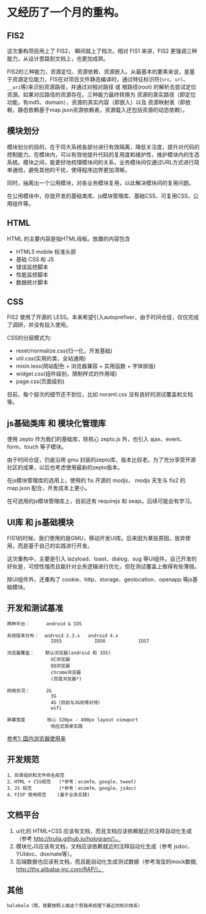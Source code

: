 # 又经历了一个月的重构。

## FIS2

这次重构项目用上了 FIS2， 瞬间就上了档次。相对 FIS1 来讲，FIS2 更强调三种能力，从设计思路到文档上，也更加成熟。

FIS2的三种能力，资源定位、资源依赖、资源嵌入。从最基本的要素来说，是基于资源定位能力，FIS在对项目文件静态编译时，通过特征标识符(`src`、`url`、`__uri`等)来识别资源路径，并通过对相对路径 或 根路径(root) 的解析去尝试定位资源。如果对应路径的资源存在。三种能力最终转换为 资源的真实路径（即定位功能，有md5、domain），资源的真实内容（即嵌入）以及 资源映射表（即依赖，静态依赖基于map.json资源依赖表，资源载入还包括资源的动态依赖）。

## 模块划分

模块划分的目的，在于将大系统各部分进行有效隔离，降低关注度，提升对代码的控制能力。在模块内，可以有效地提升代码的复用度和维护性，维护模块内的生态系统。模块之间，能更好地梳理模块间的关系，业务模块间仅通过URL方式进行简单通信，避免其他的干扰，使得程序边界更加清晰。

同时，抽离出一个公用模块，对各业务模块复用，以此解决模块间的复用问题。

在公用模块中，存放开发的基础类库、js模块管理库、基础CSS、可复用CSS，公用组件等。

## HTML 

HTML 的主要内容是指HTML母板。放置的内容包含

 * HTML5 mobile 标准头部
 * 基础 CSS 和 JS
 * 错误监控脚本
 * 性能监控脚本
 * 数据统计脚本

## CSS

FIS2 使用了开源的 LESS。本来希望引入autoprefixer，由于时间仓促，仅仅完成了调研，并没有投入使用。

CSS的分层模式为: 

 * reset/normalize.css(归一化，开发基础) 
 * util.css(实用的类，全站通用) 
 * mixin.less(网站配色 + 浏览器兼容 + 实用函数 + 字体排版) 
 * widget.css(组件级别，限制样式的作用域) 
 * page.css(页面级别) 

目前，每个层次的细节还不到位，比如 noraml.css 没有良好的测试覆盖和文档等。

## js基础类库 和 模块化管理库

使用 zepto 作为我们的基础库，除核心 zepto.js 外，也引入 ajax、event、form、touch 等子模块。 

由于时间仓促，仍是沿用 gmu 封装的zepto库，版本比较老。为了充分享受开源社区的成果，以后也考虑使用最新的zepto版本。

在js模块管理库的选用上，使用的 fis 开源的 modjs， modjs 天生与 fis2 的 map.json 配合，开发成本上更小。 

在可选用的js模块管理库上，目前还有 requirejs 和 seajs，后续可能会有学习。

## UI库 和 js基础模块

FIS1的时候，我们使用的是GMU，移动开发UI库。后来因为某些原因，放弃使用，而是基于自己的实践进行开发。

这次重构中，主要是引入 lazyload、toast、dialog、sug 等UI组件。自己开发的好处是，可控性强而且能针对业务逻辑进行优化，但在测试覆盖上做得有些薄弱。  

除UI组件外，还重构了 cookie、http、storage、geolocation、openapp 等js基础模块。

## 开发和测试基准

    两种平台：      android & IOS
    
    系统版本分布：  android 2.3.x   android 4.x
                    IOS5            IOS6            IOS7
                    
    浏览器覆盖：    默认浏览器(android 和 IOS)
                    UC浏览器
                    QQ浏览器
                    chrome浏览器
                    (百度浏览器*)
        
    网络状况：      2G
                    3G 
                    4G（目前与3G同等对待）
                    wifi
    
    屏幕宽度        核心 320px - 400px layout viewport
                    响应式简单实践
                    
    
[参考1:  国内浏览器使用率](http://www.cnnic.net.cn/hlwfzyj/hlwxzbg/ydhlwbg/201310/P020131016356661940876.pdf)    
                    
## 开发规范

    1、目录组织和文件命名规范
    2、HTML + CSS规范   (*参考：ecomfe、google、tweet)
    3、JS 规范          (*参考：ecomfe、google、jsdoc)
    4、FISP 使用规范    (基于业务实践)
    
## 文档平台

1. ui化的 HTML+CSS 应该有文档，而且文档应该依赖就近的注释自动化生成（参考 http://trulia.github.io/hologram/）。
2. 模块化JS应该有文档，文档应该依赖就近的注释自动化生成（参考 jsdoc、YUIdoc、doxmate等）。
3. 后端数据也应该有文档，而且能自动化生成测试数据（参考淘宝的mock数据, http://thx.alibaba-inc.com/RAP/）。
    
## 其他
    
    balabala（嗯，我要按照上面这个思路来梳理下最近的知识体系）

